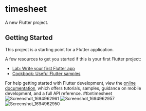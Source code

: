 # timesheet

A new Flutter project.

## Getting Started

This project is a starting point for a Flutter application.

A few resources to get you started if this is your first Flutter project:

- [Lab: Write your first Flutter app](https://docs.flutter.dev/get-started/codelab)
- [Cookbook: Useful Flutter samples](https://docs.flutter.dev/cookbook)

For help getting started with Flutter development, view the
[online documentation](https://docs.flutter.dev/), which offers tutorials,
samples, guidance on mobile development, and a full API reference.
#tbntimesheet
![Screenshot_1694962961](https://github.com/vlerbron/timesheet/assets/45731209/cb0314df-1dc7-45d9-bf9e-ee1bc859a7d2)
![Screenshot_1694962957](https://github.com/vlerbron/timesheet/assets/45731209/5878332c-0aa5-41b6-8fb9-3b6e6fba2857)
![Screenshot_1694962950](https://github.com/vlerbron/timesheet/assets/45731209/04384494-edea-4666-bc44-8d2ee32e2a9f)
